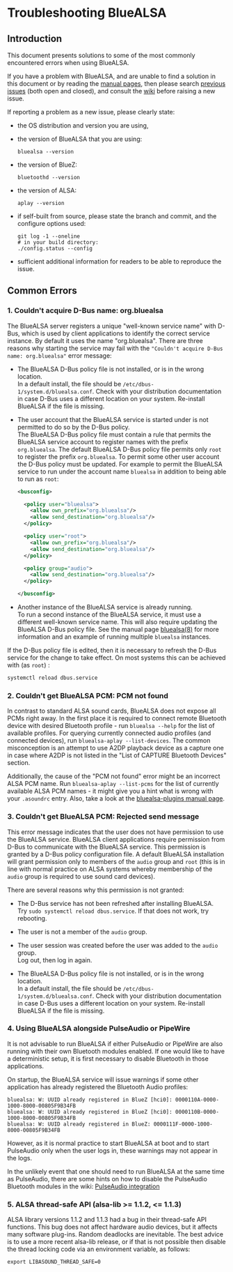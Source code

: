 # Troubleshooting BlueALSA

## Introduction

This document presents solutions to some of the most commonly encountered
errors when using BlueALSA.

If you have a problem with BlueALSA, and are unable to find a solution in this
document or by reading the [manual pages][], then please search
[previous issues][] (both open and closed), and consult the [wiki][] before
raising a new issue.

[manual pages]: doc/
[previous issues]: https://github.com/arkq/bluez-alsa/issues
[wiki]: https://github.com/arkq/bluez-alsa/wiki

If reporting a problem as a new issue, please clearly state:

- the OS distribution and version you are using,
- the version of BlueALSA that you are using:

   ```shell
   bluealsa --version
   ```

- the version of BlueZ:

   ```shell
   bluetoothd --version
   ```

- the version of ALSA:

   ```shell
   aplay --version
   ```

- if self-built from source, please state the branch and commit, and the
configure options used:

   ```shell
   git log -1 --oneline
   # in your build directory:
   ./config.status --config
   ```

- sufficient additional information for readers to be able to reproduce the
issue.

## Common Errors

### 1. Couldn't acquire D-Bus name: org.bluealsa

The BlueALSA server registers a unique "well-known service name" with D-Bus,
which is used by client applications to identify the correct service instance.
By default it uses the name "org.bluealsa". There are three reasons why
starting the service may fail with the
`"Couldn't acquire D-Bus name: org.bluealsa"` error message:

- The BlueALSA D-Bus policy file is not installed, or is in the wrong
location.\
In a default install, the file should be
`/etc/dbus-1/system.d/bluealsa.conf`. Check with your distribution
documentation in case D-Bus uses a different location on your system.
Re-install BlueALSA if the file is missing.

- The user account that the BlueALSA service is started under is not
permitted to do so by the D-Bus policy.\
The BlueALSA D-Bus policy file must contain a rule that permits the BlueALSA
service account to register names with the prefix `org.bluealsa`. The default
BlueALSA D-Bus policy file permits only `root` to register the prefix
`org.bluealsa`. To permit some other user account the D-Bus policy must be
updated. For example to permit the BlueALSA service to run under the account
name `bluealsa` in addition to being able to run as `root`:

   ```xml
   <busconfig>

     <policy user="bluealsa">
       <allow own_prefix="org.bluealsa"/>
       <allow send_destination="org.bluealsa"/>
     </policy>

     <policy user="root">
       <allow own_prefix="org.bluealsa"/>
       <allow send_destination="org.bluealsa"/>
     </policy>

     <policy group="audio">
       <allow send_destination="org.bluealsa"/>
     </policy>

   </busconfig>
   ```

- Another instance of the BlueALSA service is already running.\
To run a second instance of the BlueALSA service, it must use a different
well-known service name. This will also require updating the BlueALSA D-Bus
policy file. See the manual page [bluealsa(8)][] for more information and an
example of running multiple `bluealsa` instances.

If the D-Bus policy file is edited, then it is necessary to refresh the D-Bus
service for the change to take effect. On most systems this can be achieved
with (as `root`) :

```sh
systemctl reload dbus.service
```

[bluealsa(8)]: doc/bluealsa.8.rst

### 2. Couldn't get BlueALSA PCM: PCM not found

In contrast to standard ALSA sound cards, BlueALSA does not expose all PCMs
right away. In the first place it is required to connect remote Bluetooth
device with desired Bluetooth profile - run `bluealsa --help` for the list
of available profiles. For querying currently connected audio profiles (and
connected devices), run `bluealsa-aplay --list-devices`. The common
misconception is an attempt to use A2DP playback device as a capture one in
case where A2DP is not listed in the "List of CAPTURE Bluetooth Devices"
section.

Additionally, the cause of the "PCM not found" error might be an incorrect
ALSA PCM name. Run `bluealsa-aplay --list-pcms` for the list of currently
available ALSA PCM names - it might give you a hint what is wrong with your
`.asoundrc` entry. Also, take a look at the [bluealsa-plugins manual
page](doc/bluealsa-plugins.7.rst).

### 3. Couldn't get BlueALSA PCM: Rejected send message

This error message indicates that the user does not have permission to use
the BlueALSA service. BlueALSA client applications require permission from
D-Bus to communicate with the BlueALSA service. This permission is granted
by a D-Bus policy configuration file. A default BlueALSA installation will
grant permission only to members of the `audio` group and `root` (this is in
line with normal practice on ALSA systems whereby membership of the `audio`
group is required to use sound card devices).

There are several reasons why this permission is not granted:

- The D-Bus service has not been refreshed after installing BlueALSA.\
Try `sudo systemctl reload dbus.service`. If that does not work, try
rebooting.

- The user is not a member of the `audio` group.

- The user session was created before the user was added to the `audio`
 group.\
Log out, then log in again.

- The BlueALSA D-Bus policy file is not installed, or is in the wrong
location.\
In a default install, the file should be
`/etc/dbus-1/system.d/bluealsa.conf`. Check with your distribution
documentation in case D-Bus uses a different location on your system.
Re-install BlueALSA if the file is missing.

### 4. Using BlueALSA alongside PulseAudio or PipeWire

It is not advisable to run BlueALSA if either PulseAudio or PipeWire are also
running with their own Bluetooth modules enabled. If one would like to have a
deterministic setup, it is first necessary to disable Bluetooth in those
applications.

On startup, the BlueALSA service will issue warnings if some other application
has already registered the Bluetooth Audio profiles:

```text
bluealsa: W: UUID already registered in BlueZ [hci0]: 0000110A-0000-1000-8000-00805F9B34FB
bluealsa: W: UUID already registered in BlueZ [hci0]: 0000110B-0000-1000-8000-00805F9B34FB
bluealsa: W: UUID already registered in BlueZ: 0000111F-0000-1000-8000-00805F9B34FB
```

However, as it is normal practice to start BlueALSA at boot and to start
PulseAudio only when the user logs in, these warnings may not appear in the
logs.

In the unlikely event that one should need to run BlueALSA at the same time as
PulseAudio, there are some hints on how to disable the PulseAudio Bluetooth
modules in the wiki: [PulseAudio integration][]

[PulseAudio integration]: https://github.com/arkq/bluez-alsa/wiki/PulseAudio-integration

### 5. ALSA thread-safe API (alsa-lib >= 1.1.2, <= 1.1.3)

ALSA library versions 1.1.2 and 1.1.3 had a bug in their thread-safe API
functions. This bug does not affect hardware audio devices, but it affects
many software plug-ins. Random deadlocks are inevitable. The best advice is
to use a more recent alsa-lib release, or if that is not possible then
disable the thread locking code via an environment variable, as follows:

```shell
export LIBASOUND_THREAD_SAFE=0
```
